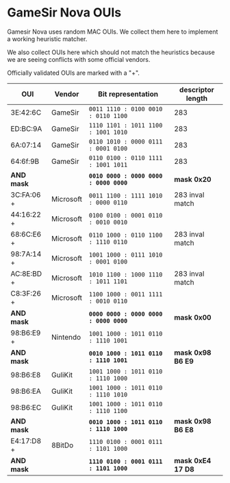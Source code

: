 # GameSir Nova OUIs

Gamesir Nova uses random MAC OUIs. We collect them here to implement a
working heuristic matcher.

We also collect OUIs here which should not match the heuristics because we
are seeing conflicts with some official vendors.

Officially validated OUIs are marked with a "+".

| OUI          | Vendor    | Bit representation                      | descriptor length
| ------------ | --------- | --------------------------------------- | -------------------
| 3E:42:6C     | GameSir   |   `0011 1110 : 0100 0010 : 0110 1100`   | 283
| ED:BC:9A     | GameSir   |   `1110 1101 : 1011 1100 : 1001 1010`   | 283
| 6A:07:14     | GameSir   |   `0110 1010 : 0000 0111 : 0001 0100`   | 283
| 64:6f:9B     | GameSir   |   `0110 0100 : 0110 1111 : 1001 1011`   | 283
| **AND mask** |           | **`0010 0000 : 0000 0000 : 0000 0000`** | **mask 0x20**
| 3C:FA:06  +  | Microsoft |   `0011 1100 : 1111 1010 : 0000 0110`   | 283 inval match
| 44:16:22  +  | Microsoft |   `0100 0100 : 0001 0110 : 0010 0010`   |
| 68:6C:E6  +  | Microsoft |   `0110 1000 : 0110 1100 : 1110 0110`   | 283 inval match
| 98:7A:14  +  | Microsoft |   `1001 1000 : 0111 1010 : 0001 0100`   |
| AC:8E:BD  +  | Microsoft |   `1010 1100 : 1000 1110 : 1011 1101`   | 283 inval match
| C8:3F:26  +  | Microsoft |   `1100 1000 : 0011 1111 : 0010 0110`   |
| **AND mask** |           | **`0000 0000 : 0000 0000 : 0000 0000`** | **mask 0x00**
| 98:B6:E9  +  | Nintendo  |   `1001 1000 : 1011 0110 : 1110 1001`   |
| **AND mask** |           | **`0010 1000 : 1011 0110 : 1110 1001`** | **mask 0x98 B6 E9**
| 98:B6:E8     | GuliKit   |   `1001 1000 : 1011 0110 : 1110 1000`   |
| 98:B6:EA     | GuliKit   |   `1001 1000 : 1011 0110 : 1110 1010`   |
| 98:B6:EC     | GuliKit   |   `1001 1000 : 1011 0110 : 1110 1100`   |
| **AND mask** |           | **`0010 1000 : 1011 0110 : 1110 1000`** | **mask 0x98 B6 E8**
| E4:17:D8  +  | 8BitDo    |   `1110 0100 : 0001 0111 : 1101 1000`   |
| **AND mask** |           | **`1110 0100 : 0001 0111 : 1101 1000`** | **mask 0xE4 17 D8**
